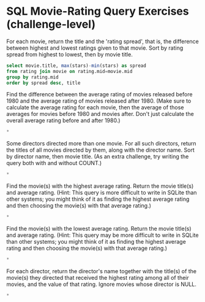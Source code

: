 # SQL Movie-Rating Query Exercises (challenge-level)

For each movie, return the title and the 'rating spread', that is, the difference between highest and lowest ratings given to that movie. Sort by rating spread from highest to lowest, then by movie title.
```sql
select movie.title, max(stars)-min(stars) as spread
from rating join movie on rating.mid=movie.mid
group by rating.mid
order by spread desc, title
```

Find the difference between the average rating of movies released before 1980 and the average rating of movies released after 1980. (Make sure to calculate the average rating for each movie, then the average of those averages for movies before 1980 and movies after. Don't just calculate the overall average rating before and after 1980.)
```sql
*
```

Some directors directed more than one movie. For all such directors, return the titles of all movies directed by them, along with the director name. Sort by director name, then movie title. (As an extra challenge, try writing the query both with and without COUNT.)
```sql
*
```

Find the movie(s) with the highest average rating. Return the movie title(s) and average rating. (Hint: This query is more difficult to write in SQLite than other systems; you might think of it as finding the highest average rating and then choosing the movie(s) with that average rating.)
```sql
*
```

Find the movie(s) with the lowest average rating. Return the movie title(s) and average rating. (Hint: This query may be more difficult to write in SQLite than other systems; you might think of it as finding the highest average rating and then choosing the movie(s) with that average rating.)
```sql
*
```

For each director, return the director's name together with the title(s) of the movie(s) they directed that received the highest rating among all of their movies, and the value of that rating. Ignore movies whose director is NULL.
```sql
*
```
